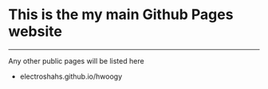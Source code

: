 # This is the my main Github Pages website
---
Any other public pages will be listed here
<ul>
  <li>electroshahs.github.io/hwoogy</li>
</ul>
